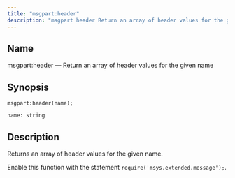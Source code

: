 ```yaml
---
title: "msgpart:header"
description: "msgpart header Return an array of header values for the given name msgpart header name Returns an array of header values for the given name Enable this function with the statement require msys extended message..."
---
```


<a name="lua.ref.msgpart_header"></a> 
## Name

msgpart:header — Return an array of header values for the given name

<a name="idp17066784"></a> 
## Synopsis

`msgpart:header(name);`

`name: string`<a name="idp17069744"></a> 
## Description

Returns an array of header values for the given name.

Enable this function with the statement `require('msys.extended.message');`.